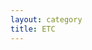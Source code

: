 ```yaml
---
layout: category
title: ETC
---
```

                                                                                                                                                                                            
